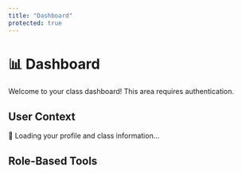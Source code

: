 ```yaml
---
title: "Dashboard"
protected: true
---
```


# 📊 Dashboard

Welcome to your class dashboard! This area requires authentication.

<!-- KEEP:START dashboard-content -->
## User Context

<div id="userContext">
    <p>🔄 Loading your profile and class information...</p>
</div>

## Role-Based Tools


<div id="professorTools" style="display: none;">
    <h3>👨‍🏫 Professor Tools</h3>
    <div class="dashboard-section">
        <h4>Class Management</h4>
        <ul>
            <li><button id="generateTokenBtn">🔗 Generate Enrollment Token</button></li>
            <li><button id="viewStudentsBtn">👥 View Class Roster</button></li>
            <li><button id="manageTokensBtn">🔧 Manage Enrollment Tokens</button></li>
            <li><a href="{{ .Site.BaseURL }}upload/">📁 Upload Files</a></li>
        </ul>
    </div>

<div id="enrollmentTokenSection" class="dashboard-section" style="display: none;">
    <h4>Enrollment Token</h4>
    <div id="tokenOutput" class="token-display"></div>
</div>

<div id="classRosterSection" class="dashboard-section" style="display: none;">
    <h4>Class Roster</h4>
    <div id="rosterList" class="roster-display"></div>
</div>

<div id="tokenManagementSection" class="dashboard-section" style="display: none;">
    <h4>Token Management</h4>
    <div id="tokenManagementContent" class="token-management-display"></div>
</div>
</div>

<div id="studentTools" style="display: none;">
    <h3>🎓 Student Tools</h3>
    <div class="dashboard-section">
        <h4>Class Resources</h4>
        <ul>
            <li><a href="{{ .Site.BaseURL }}class_notes/">📚 Class Notes</a></li>
            <li><a href="{{ .Site.BaseURL }}framework_tutorials/">📖 Tutorials</a></li>
            <li><a href="{{ .Site.BaseURL }}upload/">📤 Submit Assignment</a></li>
        </ul>
        
        <h4>Your Progress</h4>
        <div id="studentProgress">
            <p>Progress tracking coming soon...</p>
        </div>
    </div>
</div>

<div id="enrollmentTools" style="display: none;">
    <h3>🔑 Class Enrollment</h3>
    <div class="dashboard-section">
        <h4>Join This Class</h4>
        <p>You're not currently enrolled in this class. Enter an enrollment token provided by your instructor to join:</p>
        
        <div class="enrollment-form">
            <label for="dashboardEnrollmentToken">Enrollment Token:</label>
            <input type="text" 
                   id="dashboardEnrollmentToken" 
                   name="dashboardEnrollmentToken"
                   placeholder="Enter your enrollment token" 
                   autocomplete="off" />
            <button id="dashboardEnrollBtn">
                <span id="dashboardEnrollBtnText">🎓 Join Class</span>
                <span id="dashboardEnrollBtnSpinner" style="display: none;">🔄 Enrolling...</span>
            </button>
        </div>
        
        <div id="dashboardEnrollmentResult"></div>
        
        <div class="enrollment-help">
            <p><strong>💡 Need help?</strong></p>
            <ul>
                <li>Ask your instructor for an enrollment token</li>
                <li>Tokens are usually in format: XXXX-XXXX-XXXX-XXXX</li>
                <li>Each token can be used once or multiple times depending on settings</li>
            </ul>
        </div>
    </div>
</div>

<div id="errorSection" style="display: none;">
    <h3>⚠️ Connection Issue</h3>
    <div class="dashboard-section">
        <p>Unable to load your class information. You can still browse available content:</p>
        <ul>
            <li><a href="{{ .Site.BaseURL }}framework_documentation/">📋 Documentation</a></li>
            <li><a href="{{ .Site.BaseURL }}framework_tutorials/">📖 Tutorials</a></li>
        </ul>
        <button id="retryBtn">🔄 Retry</button>
    </div>
</div>
<!-- KEEP:END dashboard-content -->

<script>
// Dashboard Authentication and Role-Based UI
document.addEventListener('DOMContentLoaded', function() {
    console.log('📊 Dashboard page loaded');
    
    // Wait for auth state to be ready
    setTimeout(() => {
        // Check authentication status
        if (!window.authState || !window.authState.isAuthenticated) {
            console.warn('🚫 Unauthorized access to dashboard - redirecting to login');
            // Use the base URL from auth config to ensure proper routing
            const baseUrl = window.authConfig?.base_url || '';
            const homeUrl = new URL('./', window.location.origin + baseUrl).toString();
            window.location.href = homeUrl;
            return;
        }
        
        console.log('✅ User authenticated, setting up dashboard');
        initializeDashboard();
    }, 500);
    
    // Listen for auth state changes
    window.addEventListener('authStateChanged', function(event) {
        if (event.detail.user) {
            console.log('🔄 Auth state changed, refreshing dashboard');
            initializeDashboard();
        }
    });
});

/**
 * Initialize dashboard with user context
 */
function initializeDashboard() {
    const userContext = window.authState?.userContext;
    const user = window.authState?.user;
    
    console.log('📋 Initializing dashboard with context:', userContext);
    
    // Update user context display
    updateUserContextDisplay(user, userContext);
    
    if (userContext) {
        // Show role-based tools based on user context
        showRoleBasedTools(userContext);
        setupRoleSpecificHandlers(userContext);
    } else {
        // Try to fetch user context if not available
        console.log('🔄 User context not available, attempting to fetch...');
        if (window.AuthClient) {
            fetchAndDisplayUserContext();
        } else {
            showErrorSection('AuthClient not available');
        }
    }
}

/**
 * Update the user context display section
 */
function updateUserContextDisplay(user, userContext) {
    const contextEl = document.getElementById('userContext');
    if (!contextEl) return;
    
    if (userContext) {
        contextEl.innerHTML = `
            <div class="user-card">
                <h4>👤 ${user.email}</h4>
                <p><strong>GitHub:</strong> @${userContext.github_username || 'Unknown'}</p>
                <p><strong>Role:</strong> ${userContext.role || 'Unknown'}</p>
                <p><strong>Class:</strong> ${userContext.class_title || 'Not enrolled'}</p>
                <p><strong>Status:</strong> ${userContext.is_member ? '✅ Active Member' : '❌ Not enrolled'}</p>
            </div>
        `;
    } else {
        contextEl.innerHTML = `
            <div class="user-card">
                <h4>👤 ${user.email}</h4>
                <p>🔄 Loading class information...</p>
            </div>
        `;
    }
}

/**
 * Show appropriate tools based on user role
 */
function showRoleBasedTools(userContext) {
    // Hide all sections first
    hideAllSections();
    
    if (!userContext.is_member) {
        // User is not a member of this class
        document.getElementById('enrollmentTools').style.display = 'block';
    } else if (userContext.role === 'professor') {
        // Show professor tools
        document.getElementById('professorTools').style.display = 'block';
    } else if (userContext.role === 'student') {
        // Show student tools
        document.getElementById('studentTools').style.display = 'block';
    } else {
        // Unknown role but is a member
        document.getElementById('studentTools').style.display = 'block';
    }
}

/**
 * Hide all role-based sections
 */
function hideAllSections() {
    document.getElementById('professorTools').style.display = 'none';
    document.getElementById('studentTools').style.display = 'none';
    document.getElementById('enrollmentTools').style.display = 'none';
    document.getElementById('errorSection').style.display = 'none';
}

/**
 * Setup event handlers for role-specific buttons
 */
function setupRoleSpecificHandlers(userContext) {
    if (userContext.role === 'professor') {
        setupProfessorHandlers();
    } else if (!userContext.is_member) {
        setupEnrollmentHandlers();
    }
    
    // Setup retry button
    const retryBtn = document.getElementById('retryBtn');
    if (retryBtn) {
        retryBtn.onclick = () => {
            console.log('🔄 Retrying user context fetch');
            fetchAndDisplayUserContext();
        };
    }
}

/**
 * Setup professor-specific button handlers
 */
function setupProfessorHandlers() {
    const generateTokenBtn = document.getElementById('generateTokenBtn');
    const viewStudentsBtn = document.getElementById('viewStudentsBtn');
    const manageTokensBtn = document.getElementById('manageTokensBtn');
    
    if (generateTokenBtn) {
        generateTokenBtn.onclick = async () => {
            console.log('🔗 Generating enrollment token...');
            
            try {
                // Show loading state
                generateTokenBtn.disabled = true;
                generateTokenBtn.textContent = '🔄 Generating...';
                
                // Get current class slug
                const pathParts = window.location.pathname.split('/');
                const classSlug = pathParts[1] || 'class_template';
                
                // Generate token with default settings (30 days, unlimited uses)
                const result = await window.AuthClient.generateToken(classSlug, {
                    expiresInDays: 30,
                    maxUses: 0 // 0 means unlimited
                });
                
                // Display the token
                const tokenOutput = document.getElementById('tokenOutput');
                const expiresDate = new Date(result.expires_at).toLocaleDateString();
                const usageInfo = result.max_uses > 0 ? `${result.max_uses} uses` : 'Unlimited uses';
                
                tokenOutput.innerHTML = `
                    <div class="token-success">
                        <h5>✅ Token Generated Successfully!</h5>
                        <div class="token-code">
                            <code id="generatedToken">${result.token}</code>
                            <button id="copyTokenBtn" onclick="copyToken()" title="Copy token">📋</button>
                        </div>
                        <div class="token-details">
                            <p><strong>Expires:</strong> ${expiresDate}</p>
                            <p><strong>Usage:</strong> ${usageInfo}</p>
                            <p class="token-instructions">
                                💡 Share this token with students so they can join the class at 
                                <strong>/enroll/</strong>
                            </p>
                        </div>
                    </div>
                `;
                
                // Show the token section
                document.getElementById('enrollmentTokenSection').style.display = 'block';
                
            } catch (error) {
                console.error('❌ Token generation failed:', error);
                
                // Show error message
                document.getElementById('tokenOutput').innerHTML = `
                    <div class="token-error">
                        <h5>❌ Token Generation Failed</h5>
                        <p>Error: ${error.message}</p>
                        <p>Please try again or check your permissions.</p>
                    </div>
                `;
                document.getElementById('enrollmentTokenSection').style.display = 'block';
                
            } finally {
                // Reset button state
                generateTokenBtn.disabled = false;
                generateTokenBtn.textContent = '🔗 Generate Enrollment Token';
            }
        };
    }
    
    if (viewStudentsBtn) {
        viewStudentsBtn.onclick = async () => {
            console.log('👥 Loading class roster...');
            
            try {
                // Show loading state
                viewStudentsBtn.disabled = true;
                viewStudentsBtn.textContent = '🔄 Loading...';
                
                // Get current class slug with debugging
                const pathParts = window.location.pathname.split('/');
                console.log('🔍 DEBUG: Current URL:', window.location.href);
                console.log('🔍 DEBUG: Pathname:', window.location.pathname);
                console.log('🔍 DEBUG: Path parts:', pathParts);
                
                const classSlug = pathParts[1] || 'class_template';
                console.log('🔍 DEBUG: Detected class slug:', classSlug);
                
                // Fetch roster data
                const rosterData = await window.AuthClient.getRoster(classSlug);
                
                // Display roster
                displayClassRoster(rosterData);
                
                // Show the roster section
                document.getElementById('classRosterSection').style.display = 'block';
                
            } catch (error) {
                console.error('❌ Failed to load roster:', error);
                document.getElementById('rosterList').innerHTML = `
                    <div class="roster-error">
                        <h5>❌ Failed to Load Roster</h5>
                        <p>Error: ${error.message}</p>
                        <p>Please try again or check your permissions.</p>
                    </div>
                `;
                document.getElementById('classRosterSection').style.display = 'block';
                
            } finally {
                // Reset button state
                viewStudentsBtn.disabled = false;
                viewStudentsBtn.textContent = '👥 View Class Roster';
            }
        };
    }
    
    if (manageTokensBtn) {
        manageTokensBtn.onclick = async () => {
            console.log('🔧 Loading token management...');
            
            try {
                // Show loading state
                manageTokensBtn.disabled = true;
                manageTokensBtn.textContent = '🔄 Loading...';
                
                // Get current class slug
                const pathParts = window.location.pathname.split('/');
                const classSlug = pathParts[1] || 'class_template';
                
                // Fetch token data
                const tokenData = await window.AuthClient.getTokens(classSlug);
                
                // Display token management interface
                displayTokenManagement(tokenData);
                
                // Show the token management section
                document.getElementById('tokenManagementSection').style.display = 'block';
                
            } catch (error) {
                console.error('❌ Failed to load tokens:', error);
                document.getElementById('tokenManagementContent').innerHTML = `
                    <div class="token-error">
                        <h5>❌ Failed to Load Tokens</h5>
                        <p>Error: ${error.message}</p>
                        <p>Please try again or check your permissions.</p>
                    </div>
                `;
                document.getElementById('tokenManagementSection').style.display = 'block';
                
            } finally {
                // Reset button state
                manageTokensBtn.disabled = false;
                manageTokensBtn.textContent = '🔧 Manage Enrollment Tokens';
            }
        };
    }
}

/**
 * Setup enrollment button handlers for dashboard enrollment
 */
function setupEnrollmentHandlers() {
    const enrollBtn = document.getElementById('dashboardEnrollBtn');
    const tokenInput = document.getElementById('dashboardEnrollmentToken');
    const resultDiv = document.getElementById('dashboardEnrollmentResult');
    
    if (enrollBtn && tokenInput && resultDiv) {
        enrollBtn.onclick = async () => {
            const token = tokenInput.value.trim();
            if (!token) {
                resultDiv.innerHTML = 
                    '<div class="enrollment-error">❌ Please enter an enrollment token</div>';
                return;
            }
            
            console.log('🔑 Attempting to enroll with token:', token);
            
            // Show loading state
            const btnText = document.getElementById('dashboardEnrollBtnText');
            const btnSpinner = document.getElementById('dashboardEnrollBtnSpinner');
            
            if (btnText) btnText.style.display = 'none';
            if (btnSpinner) btnSpinner.style.display = 'inline';
            enrollBtn.disabled = true;
            
            try {
                // Get current class slug
                const pathParts = window.location.pathname.split('/');
                const classSlug = pathParts[1] || 'class_template';
                
                // Call enrollment API
                const result = await window.AuthClient.enroll(classSlug, token);
                
                console.log('✅ Enrollment successful:', result);
                
                // Show success message
                resultDiv.innerHTML = 
                    '<div class="enrollment-success">🎉 ' + result.message + '</div>';
                
                // Clear the token input
                tokenInput.value = '';
                
                // Refresh the dashboard after a short delay to show new user context
                setTimeout(() => {
                    window.location.reload();
                }, 2000);
                
            } catch (error) {
                console.error('❌ Enrollment failed:', error);
                resultDiv.innerHTML = 
                    `<div class="enrollment-error">❌ ${error.message}</div>`;
            } finally {
                // Reset button state
                if (btnText) btnText.style.display = 'inline';
                if (btnSpinner) btnSpinner.style.display = 'none';
                enrollBtn.disabled = false;
            }
        };
        
        // Allow Enter key to submit
        tokenInput.onkeypress = (e) => {
            if (e.key === 'Enter') {
                enrollBtn.click();
            }
        };
    }
}


/**
 * Fetch user context and update dashboard
 */
async function fetchAndDisplayUserContext() {
    try {
        const pathParts = window.location.pathname.split('/');
        const classSlug = pathParts[1] || 'class_template';
        
        console.log('🌐 Fetching user context for class:', classSlug);
        const context = await window.AuthClient.getMe(classSlug);
        
        // Store in auth state
        window.authState.userContext = context;
        
        console.log('✅ User context fetched:', context);
        
        // Update dashboard
        updateUserContextDisplay(window.authState.user, context);
        showRoleBasedTools(context);
        setupRoleSpecificHandlers(context);
        
    } catch (error) {
        console.error('❌ Failed to fetch user context:', error);
        showErrorSection(error.message);
    }
}

/**
 * Show error section when API calls fail
 */
function showErrorSection(errorMessage) {
    hideAllSections();
    document.getElementById('errorSection').style.display = 'block';
    
    // Update user context to show error
    const contextEl = document.getElementById('userContext');
    if (contextEl) {
        contextEl.innerHTML = `
            <div class="user-card error">
                <h4>⚠️ Connection Error</h4>
                <p>Unable to load class information: ${errorMessage}</p>
            </div>
        `;
    }
}

/**
 * Copy enrollment token to clipboard
 */
function copyToken() {
    const tokenElement = document.getElementById('generatedToken');
    if (tokenElement) {
        const token = tokenElement.textContent;
        
        // Use the modern clipboard API if available
        if (navigator.clipboard && window.isSecureContext) {
            navigator.clipboard.writeText(token).then(() => {
                showTokenCopyFeedback('✅ Token copied to clipboard!');
            }).catch(() => {
                fallbackCopyToken(token);
            });
        } else {
            fallbackCopyToken(token);
        }
    }
}

/**
 * Fallback method for copying token (older browsers)
 */
function fallbackCopyToken(token) {
    // Create temporary textarea
    const textarea = document.createElement('textarea');
    textarea.value = token;
    textarea.style.position = 'fixed';
    textarea.style.opacity = '0';
    document.body.appendChild(textarea);
    
    // Select and copy
    textarea.select();
    try {
        document.execCommand('copy');
        showTokenCopyFeedback('✅ Token copied to clipboard!');
    } catch (error) {
        showTokenCopyFeedback('❌ Failed to copy token');
    }
    
    // Clean up
    document.body.removeChild(textarea);
}

/**
 * Show copy feedback message
 */
function showTokenCopyFeedback(message) {
    const copyBtn = document.getElementById('copyTokenBtn');
    if (copyBtn) {
        const originalText = copyBtn.textContent;
        copyBtn.textContent = message.includes('✅') ? '✅' : '❌';
        copyBtn.disabled = true;
        
        setTimeout(() => {
            copyBtn.textContent = '📋';
            copyBtn.disabled = false;
        }, 2000);
    }
}

/**
 * Display class roster data in a formatted table
 */
function displayClassRoster(rosterData) {
    const rosterList = document.getElementById('rosterList');
    
    if (!rosterData || !rosterData.success || !rosterData.members) {
        rosterList.innerHTML = '<p class="roster-error">❌ No roster data available</p>';
        return;
    }
    
    const { class_info, members, stats } = rosterData;
    
    // Handle empty roster gracefully
    if (members.length === 0) {
        rosterList.innerHTML = `
            <div class="roster-empty">
                <div class="roster-header">
                    <h5>📋 ${class_info.title}</h5>
                    <div class="roster-stats">
                        <span class="stat-item">👥 Total: 0 members</span>
                    </div>
                </div>
                <div class="empty-state">
                    <div class="empty-icon">🎓</div>
                    <h6>No Students Enrolled Yet</h6>
                    <p>This class doesn't have any students enrolled yet. Generate an enrollment token to invite students to join.</p>
                    <div class="empty-actions">
                        <button onclick="document.getElementById('generateTokenBtn').click()" class="btn-primary">
                            🔗 Generate Enrollment Token
                        </button>
                    </div>
                </div>
            </div>
        `;
        return;
    }
    
    // Create roster display
    let html = `
        <div class="roster-header">
            <h5>📋 ${class_info.title}</h5>
            <div class="roster-stats">
                <span class="stat-item">👥 Total: ${stats.total}</span>
                <span class="stat-item">👨‍🏫 Professors: ${stats.professors}</span>
                <span class="stat-item">🎓 Students: ${stats.students}</span>
            </div>
        </div>
        
        <div class="roster-table-container">
            <table class="roster-table">
                <thead>
                    <tr>
                        <th>Avatar</th>
                        <th>Name</th>
                        <th>Email</th>
                        <th>GitHub</th>
                        <th>Role</th>
                        <th>Enrolled</th>
                    </tr>
                </thead>
                <tbody>
    `;
    
    // Sort members: professors first, then students, then by enrollment date
    const sortedMembers = members.sort((a, b) => {
        if (a.role !== b.role) {
            return a.role === 'professor' ? -1 : 1;
        }
        return new Date(b.enrolled_at).getTime() - new Date(a.enrolled_at).getTime();
    });
    
    sortedMembers.forEach(member => {
        const avatarUrl = member.avatar_url || `https://github.com/${member.github_username}.png?size=40`;
        const displayName = member.full_name || member.github_username || 'Unknown';
        const roleIcon = member.role === 'professor' ? '👨‍🏫' : '🎓';
        const roleClass = member.role === 'professor' ? 'role-professor' : 'role-student';
        const enrolledDate = new Date(member.enrolled_at).toLocaleDateString();
        const githubLink = member.github_username ? 
            `<a href="https://github.com/${member.github_username}" target="_blank">@${member.github_username}</a>` : 
            'Not available';
        
        html += `
            <tr class="member-row ${roleClass}">
                <td class="avatar-cell">
                    <img src="${avatarUrl}" alt="${displayName}" class="member-avatar" 
                         onerror="this.src='https://via.placeholder.com/40/333/fff?text=${displayName.charAt(0)}'">
                </td>
                <td class="name-cell">
                    <strong>${displayName}</strong>
                </td>
                <td class="email-cell">
                    <span class="member-email">${member.email}</span>
                </td>
                <td class="github-cell">
                    ${githubLink}
                </td>
                <td class="role-cell">
                    <span class="role-badge ${roleClass}">
                        ${roleIcon} ${member.role}
                    </span>
                </td>
                <td class="enrolled-cell">
                    <span class="enrolled-date">${enrolledDate}</span>
                </td>
            </tr>
        `;
    });
    
    html += `
                </tbody>
            </table>
        </div>
        
        <div class="roster-footer">
            <p class="roster-note">
                💡 <strong>Note:</strong> Only professors can view the full class roster. 
                Students can see their own enrollment status in their dashboard.
            </p>
        </div>
    `;
    
    rosterList.innerHTML = html;
}

/**
 * Display token management interface
 */
function displayTokenManagement(tokenData) {
    const tokenContent = document.getElementById('tokenManagementContent');
    
    if (!tokenData || !tokenData.success || !tokenData.tokens) {
        tokenContent.innerHTML = '<p class="token-error">❌ No token data available</p>';
        return;
    }
    
    const { tokens, stats } = tokenData;
    
    // Handle empty tokens gracefully
    if (tokens.length === 0) {
        tokenContent.innerHTML = `
            <div class="tokens-empty">
                <div class="tokens-header">
                    <h5>🔧 Token Management</h5>
                    <div class="tokens-stats">
                        <span class="stat-item">📊 Total: 0 tokens</span>
                    </div>
                </div>
                <div class="empty-state">
                    <div class="empty-icon">🔗</div>
                    <h6>No Enrollment Tokens Created Yet</h6>
                    <p>Generate your first enrollment token to allow students to join this class.</p>
                    <div class="empty-actions">
                        <button onclick="document.getElementById('generateTokenBtn').click()" class="btn-primary">
                            🔗 Generate First Token
                        </button>
                    </div>
                </div>
            </div>
        `;
        return;
    }
    
    // Create token management display
    let html = `
        <div class="tokens-header">
            <h5>🔧 Token Management</h5>
            <div class="tokens-stats">
                <span class="stat-item">📊 Total: ${stats.total}</span>
                <span class="stat-item ${stats.active > 0 ? 'stat-active' : ''}">✅ Active: ${stats.active}</span>
                <span class="stat-item ${stats.expired > 0 ? 'stat-expired' : ''}">⏰ Expired: ${stats.expired}</span>
                <span class="stat-item ${stats.disabled > 0 ? 'stat-disabled' : ''}">🚫 Disabled: ${stats.disabled}</span>
                <span class="stat-item ${stats.exhausted > 0 ? 'stat-exhausted' : ''}">📊 Exhausted: ${stats.exhausted}</span>
            </div>
        </div>
        
        <div class="tokens-table-container">
            <table class="tokens-table">
                <thead>
                    <tr>
                        <th>Token ID</th>
                        <th>Status</th>
                        <th>Uses</th>
                        <th>Expires</th>
                        <th>Created</th>
                        <th>Actions</th>
                    </tr>
                </thead>
                <tbody>
    `;
    
    // Sort tokens: active first, then by creation date (newest first)
    const sortedTokens = tokens.sort((a, b) => {
        if (a.status !== b.status) {
            const statusOrder = { active: 0, expired: 1, exhausted: 2, disabled: 3 };
            return statusOrder[a.status] - statusOrder[b.status];
        }
        return new Date(b.created_at).getTime() - new Date(a.created_at).getTime();
    });
    
    sortedTokens.forEach(token => {
        const statusIcon = getTokenStatusIcon(token.status);
        const statusClass = `token-status-${token.status}`;
        const createdDate = new Date(token.created_at).toLocaleDateString();
        const expiresDate = new Date(token.expires_at).toLocaleDateString();
        const usesText = token.max_uses > 0 ? `${token.uses}/${token.max_uses}` : `${token.uses}/∞`;
        const tokenIdShort = token.id.toString().padStart(4, '0');
        
        // Determine if token can be deactivated
        const canDeactivate = token.status === 'active';
        const actionButton = canDeactivate 
            ? `<button onclick="deactivateToken(${token.id})" class="btn-deactivate" title="Deactivate Token">🔒 Disable</button>`
            : '<span class="action-disabled">—</span>';
        
        html += `
            <tr class="token-row ${statusClass}">
                <td class="token-id-cell">
                    <span class="token-id">#${tokenIdShort}</span>
                </td>
                <td class="status-cell">
                    <span class="token-status ${statusClass}">
                        ${statusIcon} ${token.status}
                    </span>
                </td>
                <td class="uses-cell">
                    <span class="token-uses">${usesText}</span>
                </td>
                <td class="expires-cell">
                    <span class="expires-date">${expiresDate}</span>
                </td>
                <td class="created-cell">
                    <span class="created-date">${createdDate}</span>
                </td>
                <td class="actions-cell">
                    ${actionButton}
                </td>
            </tr>
        `;
    });
    
    html += `
                </tbody>
            </table>
        </div>
        
        <div class="tokens-footer">
            <p class="tokens-note">
                💡 <strong>Note:</strong> Active tokens can be used by students to enroll. 
                Disabled tokens cannot be used but remain in the system for audit purposes.
            </p>
            <div class="token-actions">
                <button onclick="document.getElementById('generateTokenBtn').click()" class="btn-primary">
                    🔗 Generate New Token
                </button>
            </div>
        </div>
    `;
    
    tokenContent.innerHTML = html;
}

/**
 * Get status icon for token status
 */
function getTokenStatusIcon(status) {
    const icons = {
        active: '✅',
        expired: '⏰',
        disabled: '🚫',
        exhausted: '📊'
    };
    return icons[status] || '❓';
}

/**
 * Deactivate a specific token
 */
async function deactivateToken(tokenId) {
    if (!confirm('Are you sure you want to deactivate this enrollment token? This action cannot be undone.')) {
        return;
    }
    
    try {
        console.log(`🔒 Deactivating token ${tokenId}...`);
        
        // Get current class slug
        const pathParts = window.location.pathname.split('/');
        const classSlug = pathParts[1] || 'class_template';
        
        // Deactivate the token
        await window.AuthClient.deactivateToken(classSlug, tokenId);
        
        console.log(`✅ Token ${tokenId} deactivated successfully`);
        
        // Refresh the token management display
        document.getElementById('manageTokensBtn').click();
        
        // Show success message
        const successDiv = document.createElement('div');
        successDiv.className = 'token-success';
        successDiv.innerHTML = '✅ Token deactivated successfully';
        successDiv.style.cssText = 'position: fixed; top: 20px; right: 20px; background: var(--eva-green-primary); color: var(--bg-color); padding: 10px 20px; border-radius: 6px; z-index: 1000;';
        document.body.appendChild(successDiv);
        
        setTimeout(() => {
            document.body.removeChild(successDiv);
        }, 3000);
        
    } catch (error) {
        console.error('❌ Failed to deactivate token:', error);
        alert(`Failed to deactivate token: ${error.message}`);
    }
}

/**
 * Debug function to test API connectivity
 */
window.debugAPIConnectivity = async function() {
    console.log('🐛 DEBUG: Testing API connectivity...');
    
    try {
        // Test basic auth state
        console.log('🐛 Auth State:', window.authState);
        console.log('🐛 Is Authenticated:', window.authState?.isAuthenticated);
        console.log('🐛 User:', window.authState?.user);
        console.log('🐛 Session:', window.authState?.session);
        
        // Test user context first
        const classSlug = 'class_template';
        console.log('🐛 Testing getMe with class slug:', classSlug);
        
        const userContext = await window.AuthClient.getMe(classSlug);
        console.log('🐛 User context result:', userContext);
        
        // Check if user is a professor
        if (userContext.role === 'professor') {
            console.log('✅ User is confirmed as professor');
        } else {
            console.error('❌ User is not a professor, role:', userContext.role);
        }
        
        // If that works, test roster
        console.log('🐛 Testing getRoster...');
        const rosterResult = await window.AuthClient.getRoster(classSlug);
        console.log('🐛 Roster result:', rosterResult);
        
    } catch (error) {
        console.error('🐛 API Debug failed:', error);
    }
}

/**
 * Debug function to test token generation with detailed logging
 */
window.debugTokenGeneration = async function() {
    console.log('🐛 DEBUG: Starting token generation test...');
    
    // Check auth state
    console.log('🔍 Auth State Check:');
    console.log('  - isAuthenticated:', window.authState?.isAuthenticated);
    console.log('  - user:', window.authState?.user?.email);
    console.log('  - userContext:', window.authState?.userContext);
    console.log('  - session token length:', window.authState?.session?.access_token?.length);
    
    // Test class slug detection
    const classSlug = window.AuthClient.getCurrentClassSlug();
    console.log('  - detected class slug:', classSlug);
    
    try {
        console.log('🔗 Making API call to generate-token...');
        const result = await window.AuthClient.generateToken(classSlug, {
            expiresInDays: 1,
            maxUses: 5
        });
        console.log('✅ SUCCESS:', result);
        return result;
    } catch (error) {
        console.error('❌ DETAILED ERROR:', error);
        console.error('❌ ERROR MESSAGE:', error.message);
        console.error('❌ ERROR STACK:', error.stack);
        return { error: error.message };
    }
};
</script>

<!-- Dashboard styling is handled by evangelion theme components/dashboard.css -->